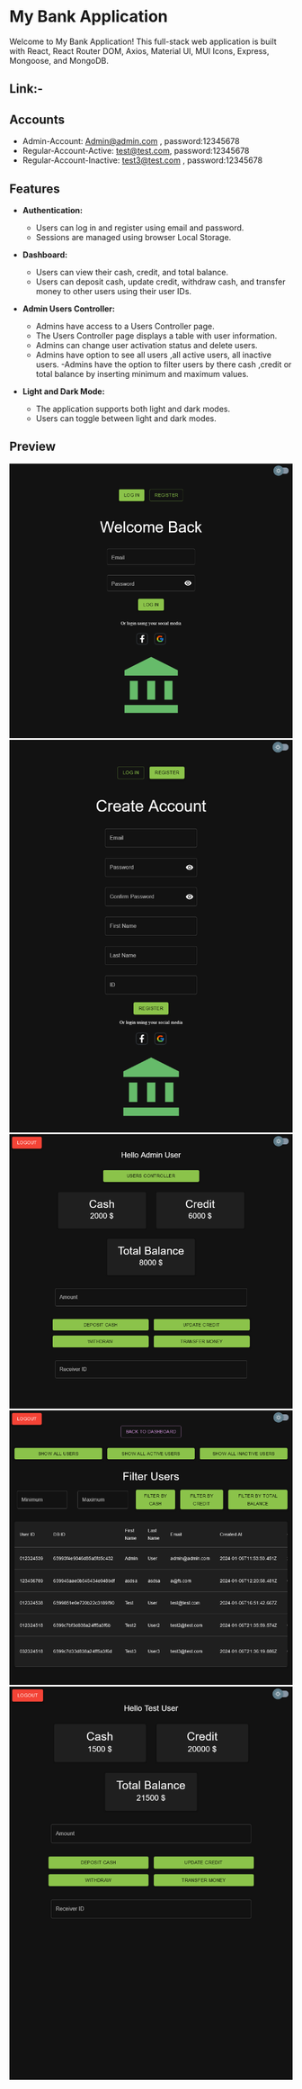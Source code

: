 # My Bank Application

Welcome to My Bank Application! This full-stack web application is built with React, React Router DOM, Axios, Material UI, MUI Icons, Express, Mongoose, and MongoDB.

## Link:-

## Accounts

-   Admin-Account: Admin@admin.com , password:12345678
-   Regular-Account-Active: test@test.com, password:12345678
-   Regular-Account-Inactive: test3@test.com , password:12345678

## Features

-   **Authentication:**

    -   Users can log in and register using email and password.
    -   Sessions are managed using browser Local Storage.

-   **Dashboard:**

    -   Users can view their cash, credit, and total balance.
    -   Users can deposit cash, update credit, withdraw cash, and transfer money to other users using their user IDs.

-   **Admin Users Controller:**

    -   Admins have access to a Users Controller page.
    -   The Users Controller page displays a table with user information.
    -   Admins can change user activation status and delete users.
    -   Admins have option to see all users ,all active users, all inactive users.
        -Admins have the option to filter users by there cash ,credit or total balance by inserting minimum and maximum values.

-   **Light and Dark Mode:**
    -   The application supports both light and dark modes.
    -   Users can toggle between light and dark modes.

## Preview

![Login Page](./public/Login.png)
![Register Page](./public/Register.png)
![Admin Dashboard Page](./public/Admin-Dashboard.png)
![Admin Users Controller](./public/Admin-Users-Controller.png)
![Regular User Dashboard ](./public/Regular-User-Dashboard.png)
